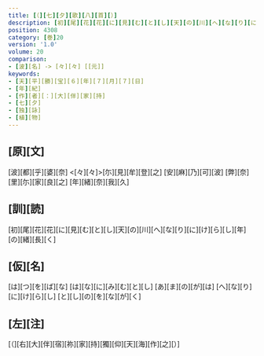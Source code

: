 ```yaml
---
title: [（][七][夕][歌][八][首][）]
description: [初][尾][花][花][に][見][む][と][し][天][の][川][へ][な][り][に][け][ら][し][年][の][緒][長][く]
position: 4308
category: [巻]20
version: '1.0'
volume: 20
comparison:
- [波][名] -> [々][々] [[元]]
keywords:
- [天][平][勝][宝][６][年][７][月][７][日]
- [年][紀]
- [作][者][：][大][伴][家][持]
- [七][夕]
- [独][詠]
- [植][物]
---
```


## [原][文]

[波][都][乎][婆][奈] <[々][々]>[尓][見][牟][登][之] [安][麻][乃][可][波] [弊][奈][里][尓][家][良][之] [年][緒][奈][我][久]

## [訓][読]

[初][尾][花][花][に][見][む][と][し][天][の][川][へ][な][り][に][け][ら][し][年][の][緒][長][く]

## [仮][名]

[は][つ][を][ば][な] [は][な][に][み][む][と][し] [あ][ま][の][が][は] [へ][な][り][に][け][ら][し] [と][し][の][を][な][が][く]

## [左][注]

[（][右][大][伴][宿][祢][家][持][獨][仰][天][海][作][之][）]
